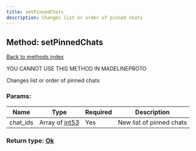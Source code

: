```yaml
---
title: setPinnedChats
description: Changes list or order of pinned chats
---
```

## Method: setPinnedChats  
[Back to methods index](index.md)


YOU CANNOT USE THIS METHOD IN MADELINEPROTO


Changes list or order of pinned chats

### Params:

| Name     |    Type       | Required | Description |
|----------|---------------|----------|-------------|
|chat\_ids|Array of [int53](../types/int53.md) | Yes|New list of pinned chats|


### Return type: [Ok](../types/Ok.md)

